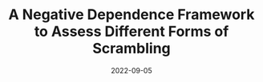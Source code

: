 ---
title: "A Negative Dependence Framework to Assess Different Forms of Scrambling"
authors:
- Henri Faure
- Gracia Y. Dong
- Christiane Lemieux
date: "2022-09-05"

publication: "arXiv preprint"

links:
    pdf: https://arxiv.org/abs/2209.02013
---
